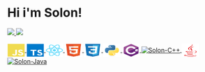 

<!--
**SolonCMota/SolonCMota** is a ✨ _special_ ✨ repository because its `README.md` (this file) appears on your GitHub profile.
-->
<h1>Hi i'm Solon!</h1>
<div>
  <a href=https://github.com/SolonCMota">
  <img height="180em" src="https://github-readme-stats.vercel.app/api?username=SolonCMota&show_icons=false&theme=dark&include_all_commits=true&count_private=true"/>
  <img height="180em" src="https://github-readme-stats.vercel.app/api/top-langs/?username=SolonCMota&layout=compact&langs_count=16&theme=dark"/>   
</div>
<div style=display:inline_block><br>
  <img align="center" alt="Solon-Js" height="30" width="40" src="https://raw.githubusercontent.com/devicons/devicon/master/icons/javascript/javascript-plain.svg">
  <img align="center" alt="Solon-Ts" height="30" width="40" src="https://raw.githubusercontent.com/devicons/devicon/master/icons/typescript/typescript-plain.svg">
  <img align="center" alt="Solon-React" height="30" width="40" src="https://raw.githubusercontent.com/devicons/devicon/master/icons/react/react-original.svg">
  <img align="center" alt="Solon-HTML" height="30" width="40" src="https://raw.githubusercontent.com/devicons/devicon/master/icons/html5/html5-original.svg">
  <img align="center" alt="Solon-CSS" height="30" width="40" src="https://raw.githubusercontent.com/devicons/devicon/master/icons/css3/css3-original.svg">
  <img align="center" alt="Solon-Python" height="30" width="40" src="https://raw.githubusercontent.com/devicons/devicon/master/icons/python/python-original.svg">
  <img align="center" alt="Solon-C#" height="30" width="40" src="https://raw.githubusercontent.com/devicons/devicon/master/icons/Csharp/Csharp-original.svg">
  <img align="center" alt="Solon-C++" height="30" width="40" src="https://raw.githubusercontent.com/devicons/devicon/master/icons/C++/C++-original.svg">
  <img align="center" alt="Solon-Java" height="30" width="40" src="https://raw.githubusercontent.com/devicons/devicon/master/icons/Java/Java-plain.svg">
  <img align="center" alt="Solon-Java" height="30" width="40" src="https://raw.githubusercontent.com/devicons/devicon/master/icons/nodejs/nodejs.svg">
</div>


